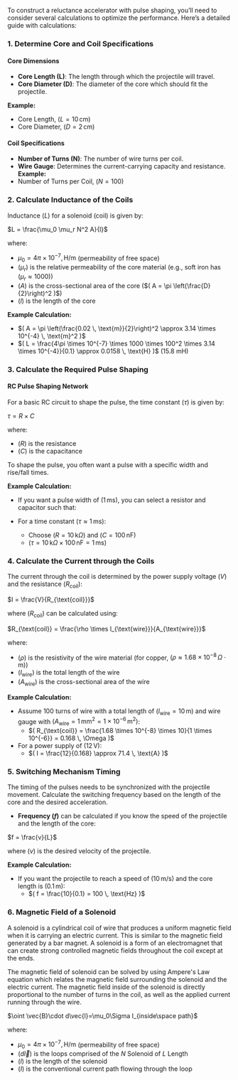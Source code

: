 To construct a reluctance accelerator with pulse shaping, you’ll need to consider several calculations to optimize the performance. Here’s a detailed guide with calculations:

### 1. **Determine Core and Coil Specifications**
#### Core Dimensions
   - **Core Length (L)**: The length through which the projectile will travel.
   - **Core Diameter (D)**: The diameter of the core which should fit the projectile.

**Example:**
   - Core Length, $( L = 10 \, \text{cm})$
   - Core Diameter, $( D = 2 \, \text{cm} )$

#### Coil Specifications
   - **Number of Turns (N)**: The number of wire turns per coil.
   - **Wire Gauge**: Determines the current-carrying capacity and resistance.
**Example:**
   - Number of Turns per Coil, $( N = 100 )$
### 2. **Calculate Inductance of the Coils**
Inductance $( L )$ for a solenoid (coil) is given by:

$L = \frac{\mu_0 \mu_r N^2 A}{l}$

where:
   - $\mu_0 = 4\pi \times 10^{-7}, \text{H/m}$ (permeability of free space)
   - $(\mu_r )$ is the relative permeability of the core material (e.g., soft iron has $( \mu_r \approx 1000 ))$
   - $( A )$ is the cross-sectional area of the core ($( A = \pi \left(\frac{D}{2}\right)^2 )$)
   - $( l )$ is the length of the core

**Example Calculation:**
   - $( A = \pi \left(\frac{0.02 \, \text{m}}{2}\right)^2 \approx 3.14 \times 10^{-4} \, \text{m}^2 )$
   - $( L = \frac{4\pi \times 10^{-7} \times 1000 \times 100^2 \times 3.14 \times 10^{-4}}{0.1} \approx 0.0158 \, \text{H} )$ (15.8 mH)

### 3. **Calculate the Required Pulse Shaping**

#### RC Pulse Shaping Network

For a basic RC circuit to shape the pulse, the time constant $( \tau )$ is given by:

$\tau = R \times C$

where:
   - $( R )$ is the resistance
   - $( C )$ is the capacitance

To shape the pulse, you often want a pulse with a specific width and rise/fall times. 

**Example Calculation:**
   - If you want a pulse width of $( 1 \, \text{ms} )$, you can select a resistor and capacitor such that:

   - For a time constant $( \tau \approx 1 \, \text{ms} )$:
     - Choose $( R = 10 \, \text{k}\Omega )$ and $( C = 100 \, \text{nF} )$
     - $( \tau = 10 \, \text{k}\Omega \times 100 \, \text{nF} = 1 \, \text{ms} )$

### 4. **Calculate the Current through the Coils**

The current through the coil is determined by the power supply voltage $( V )$ and the resistance $( R_{\text{coil}} )$:

$I = \frac{V}{R_{\text{coil}}}$

where $( R_{\text{coil}} )$ can be calculated using:

$R_{\text{coil}} = \frac{\rho \times l_{\text{wire}}}{A_{\text{wire}}}$

where:
   - $( \rho )$ is the resistivity of the wire material (for copper, $( \rho \approx 1.68 \times 10^{-8} \, \Omega \cdot \text{m} )$)
   - $( l_{\text{wire}} )$ is the total length of the wire
   - $( A_{\text{wire}} )$ is the cross-sectional area of the wire

**Example Calculation:**
   - Assume 100 turns of wire with a total length of $( l_{\text{wire}} = 10 \, \text{m} )$ and wire gauge with $( A_{\text{wire}} = 1 \, \text{mm}^2 = 1 \times 10^{-6} \, \text{m}^2 )$:
     - $( R_{\text{coil}} = \frac{1.68 \times 10^{-8} \times 10}{1 \times 10^{-6}} = 0.168 \, \Omega )$
   - For a power supply of $( 12 \, \text{V} )$:
     - $( I = \frac{12}{0.168} \approx 71.4 \, \text{A} )$

### 5. **Switching Mechanism Timing**

The timing of the pulses needs to be synchronized with the projectile movement. Calculate the switching frequency based on the length of the core and the desired acceleration.

- **Frequency $( f )$** can be calculated if you know the speed of the projectile and the length of the core:

$f = \frac{v}{L}$

where $( v )$ is the desired velocity of the projectile.

**Example Calculation:**
   - If you want the projectile to reach a speed of $( 10 \, \text{m/s} )$ and the core length is $( 0.1 \, \text{m} )$:
     - $( f = \frac{10}{0.1} = 100 \, \text{Hz} )$

### 6. **Magnetic Field of a Solenoid**

A solenoid is a cylindrical coil of wire that produces a uniform magnetic field when it is carrying an electric current. This is similar to the magnetic field generated by a bar magnet. A solenoid is a form of an electromagnet that can create strong controlled magnetic fields throughout the coil except at the ends.

The magnetic field of solenoid can be solved by using Ampere's Law equation which relates the magnetic field surrounding the solenoid and the electric current. The magnetic field inside of the solenoid is directly proportional to the number of turns in the coil, as well as the applied current running through the wire.

$\oint \vec{B}\cdot d\vec{l}=\mu_0\Sigma I_{inside\space path}$

where:
- $\mu_0 = 4\pi \times 10^{-7}, \text{H/m}$ (permeability of free space)
- $( d\vec{l} )$ is the loops comprised of the $N$ Solenoid of $L$ Length
- $( l )$ is the length of the solenoid
- $(I)$ is the conventional current path flowing through the loop